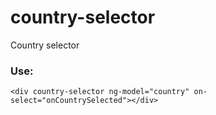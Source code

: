 # country-selector
Country selector

### Use:

```
<div country-selector ng-model="country" on-select="onCountrySelected"></div>
```
